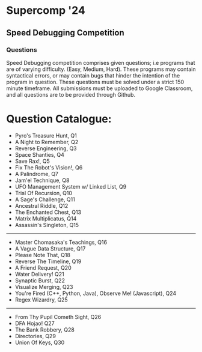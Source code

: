 # Supercomp '24
## Speed Debugging Competition
### Questions

Speed Debugging competition comprises given questions; i.e programs that are of varying difficulty. (Easy, Medium, Hard). These programs may contain syntactical errors, or may contain bugs that hinder the intention of the program in question. These questions must be solved under a strict 150 minute timeframe. All submissions must be uploaded to Google Classroom, and all questions are to be provided through Github.

# Question Catalogue:

- Pyro's Treasure Hunt, Q1
- A Night to Remember, Q2
- Reverse Engineering, Q3
- Space Shanties, Q4
- Save Rax!, Q5
- Fix The Robot's Vision!, Q6
- A Palindrome, Q7
- Jam'el Technique, Q8
- UFO Management System w/ Linked List, Q9
- Trial Of Recursion, Q10
- A Sage's Challenge, Q11
- Ancestral Riddle, Q12
- The Enchanted Chest, Q13
- Matrix Multiplicatus, Q14
- Assassin's Singleton, Q15

<hr>

- Master Chomasaka's Teachings, Q16
- A Vague Data Structure, Q17
- Please Note That, Q18
- Reverse The Timeline, Q19
- A Friend Request, Q20
- Water Delivery! Q21
- Synaptic Burst, Q22
- Visualize Merging, Q23
- You're Fired (C++, Python, Java), Observe Me! (Javascript), Q24
- Regex Wizardry, Q25

<hr>

- From Thy Pupil Cometh Sight, Q26
- DFA Hojao! Q27
- The Bank Robbery, Q28
- Directories, Q29
- Union Of Keys, Q30
